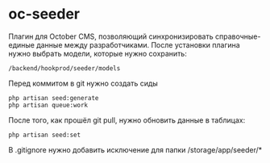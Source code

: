 # oc-seeder
Плагин для October CMS, позволяющий синхронизировать справочные-единые данные между разработчиками.
После установки плагина нужно выбрать модели, которые нужно сохранить: 
```
/backend/hookprod/seeder/models
```
Перед коммитом в git нужно создать сиды
```
php artisan seed:generate
php artisan queue:work
```
После того, как прошёл git pull, нужно обновить данные в таблицах:
```
php artisan seed:set
```

В .gitignore нужно добавить исключение для папки /storage/app/seeder/*
